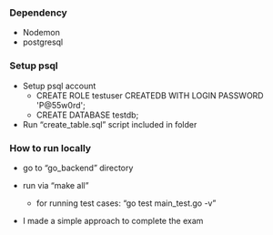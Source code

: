 ### Dependency
- Nodemon
- postgresql

### Setup psql
- Setup psql account
  - CREATE ROLE testuser CREATEDB WITH LOGIN PASSWORD 'P@55w0rd'; 
  - CREATE DATABASE testdb;
- Run “create_table.sql” script included in folder

### How to run locally
- go to “go_backend” directory
- run via “make all”
  - for running test cases: “go test main_test.go -v”

- I made a simple approach to complete the exam

